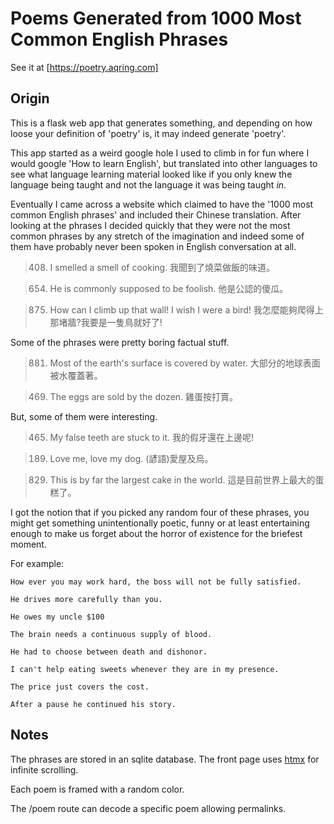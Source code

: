 


# Poems Generated from 1000 Most Common English Phrases
See it at [https://poetry.aqring.com]
## Origin
This is a flask web app that generates something, and depending on how loose your definition of 'poetry' is, it may indeed generate 'poetry'.

This app started as a weird google hole I used to climb in for fun where I would google 'How to learn English', but translated into other languages to see what language learning material looked like if you only knew the language being taught and not the language it was being taught *in*.

Eventually I came across a website which claimed to have the '1000 most common English phrases' and included their Chinese translation. After looking at the phrases I decided quickly that they were not the most common phrases by any stretch of the imagination and indeed some of them have probably never been spoken in English conversation at all. 

> 408.	I smelled a smell of cooking.	我聞到了燒菜做飯的味道。

> 654.	He is commonly supposed to be foolish.	他是公認的傻瓜。

> 875.	How can I climb up that wall! I wish I were a bird!	我怎麼能夠爬得上那堵牆?我要是一隻鳥就好了!

Some of the phrases were pretty boring factual stuff.
> 881.	Most of the earth's surface is covered by water.	大部分的地球表面被水覆蓋著。

> 469.	The eggs are sold by the dozen.	雞蛋按打賣。

But, some of them were interesting.

> 465.	My false teeth are stuck to it.	我的假牙還在上邊呢!

> 189.	Love me, love my dog.	(諺語)愛屋及烏。

> 829.	This is by far the largest cake in the world.	這是目前世界上最大的蛋糕了。

I got the notion that if you picked any random four of these phrases, you might get something unintentionally poetic, funny or at least entertaining enough to make us forget about the horror of existence for the briefest moment.

For example:

> 
    How ever you may work hard, the boss will not be fully satisfied.

    He drives more carefully than you.

    He owes my uncle $100

    The brain needs a continuous supply of blood.

>
    He had to choose between death and dishonor.

    I can't help eating sweets whenever they are in my presence.

    The price just covers the cost.

    After a pause he continued his story.

## Notes

The phrases are stored in an sqlite database. The front page uses [htmx](https://htmx.org) for infinite scrolling. 

Each poem is framed with a random color.

The /poem route can decode a specific poem allowing permalinks.








